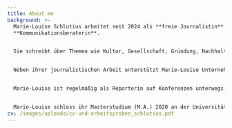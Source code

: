 ```yaml
---
title: About me
background: >-
  Marie-Louise Schlutius arbeitet seit 2024 als **freie Journalistin** und
  **Kommunikationsberaterin**. 


  Sie schreibt über Themen wie Kultur, Gesellschaft, Gründung, Nachhaltigkeit und Genuss für Medien wie DIE ZEIT, brand eins, SALON (**[Print-Journalismus](/work/#category-print-journalismus)**) sowie gallerytalk, falstaff und next Media (**[Online-Journalismus](/work/#category-online-journalismus)**). Sie absolvierte Praktika beim ZDF München, ZDF New York, Goethe-Institut Paris, Radio Energy Nürnberg und den Nürnberger Nachrichten.


  Neben ihrer journalistischen Arbeit unterstützt Marie-Louise Unternehmen, Privatpersonen und Vereine dabei, ihre digitale Sichtbarkeit zu erhöhen. (**[Digitale Kommunikation](/work/#category-digitale-kommunikation)**)


  Marie-Louise ist regelmäßig als Reporterin auf Konferenzen unterwegs, zum Beispiel für die Hamburg Kreativgesellschaft, den Journalistinnenbund oder die ZEIT Verlagsgruppe, für die sie bis 2024 vier Jahre lang tätig war. Sie Teil des YouTube-Kollektivs „An das Leben“, arbeitet aktuell an einem Audioprojekt, liebt Multimedia und fühlt sich sowohl vor der Kamera als auch hinter dem Mikrofon wohl. (**[Multimedia](<>)**)


  Marie-Louise schloss ihr Masterstudium (M.A.) 2020 an der Universität Potsdam ab. Ihre Abschlussarbeit drehte sich um die Gründung der Redaktion „ZEIT im Osten“, publiziert von der Wochenzeitung DIE ZEIT. Zuvor studierte sie Politikwissenschaft und Geschichte (B.A.) an der Technischen Universität Dresden. Während ihres Bachelorstudiums leitete sie Führungen und Planspiele im Sächsischen Landtag und entwickelte gemeinsam mit Kommiliton:innen den politischen Podcast „Sachstopia“.
cv: /images/uploads/cv-und-arbeitsproben_schlutius.pdf
---
```

